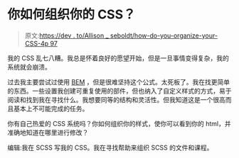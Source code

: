 # 你如何组织你的 CSS？

> 原文:[https://dev . to/Allison _ seboldt/how-do-you-organize-your-CSS-4p 97](https://dev.to/allison_seboldt/how-do-you-organize-your-css-4p97)

我的 CSS 乱七八糟。我总是怀着良好的愿望开始，但是一旦事情变得复杂，我的系统就会崩溃。

过去我主要尝试过使用 [BEM](http://getbem.com/introduction/) ，但是很难坚持这个公式。太死板了。我在找更简单的东西。一些设置我创建可重复使用的部件，但也纳入了自定义样式的方式，易于阅读和找到我在寻找什么。我想要同等的结构和灵活性。但我知道这是一个很高而且基本上不可能完成的任务。

你有自己热爱的 CSS 系统吗？你如何组织你的样式，使你可以看到你的 html，并准确地知道在哪里进行修改？

编辑:我在 SCSS 写我的 CSS。我在寻找帮助来组织 SCSS 的文件和课程。